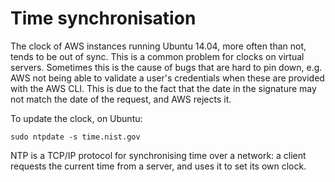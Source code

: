 # Time synchronisation

The clock of AWS instances running Ubuntu 14.04, more often than not, tends to
be out of sync. This is a common problem for clocks on virtual servers.
Sometimes this is the cause of bugs that are hard to pin down, e.g. AWS not
being able to validate a user's credentials when these are provided with the
AWS CLI. This is due to the fact that the date in the signature may not match
the date of the request, and AWS rejects it.

To update the clock, on Ubuntu:

    sudo ntpdate -s time.nist.gov

NTP is a TCP/IP protocol for synchronising time over a network: a
client requests the current time from a server, and uses it to set its own
clock.
